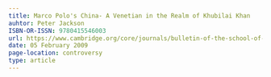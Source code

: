 ```yaml
---
title: Marco Polo's China- A Venetian in the Realm of Khubilai Khan
auhtor: Peter Jackson
ISBN-OR-ISSN: 9780415546003
url: https://www.cambridge.org/core/journals/bulletin-of-the-school-of-oriental-and-african-studies/article/abs/marco-polo-and-his-travels1/43D0A1957AEB261843E441018C033DE8
date: 05 February 2009
page-location: controversy
type: article
---
```


